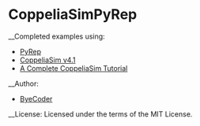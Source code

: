 # CoppeliaSimPyRep

__Completed examples using:

- [PyRep](https://github.com/stepjam/PyRep)
- [CoppeliaSim v4.1](http://www.coppeliarobotics.com/)
- [A Complete CoppeliaSim Tutorial](https://www.youtube.com/watch?v=qvWqJG0WRWM&list=PLjzuoBhdtaXOoqkJUqhYQletLLnJP8vjZ)

__Author:
- [ByeCoder](https://github.com/ByeCoder)

__License:
Licensed under the terms of the MIT License.



